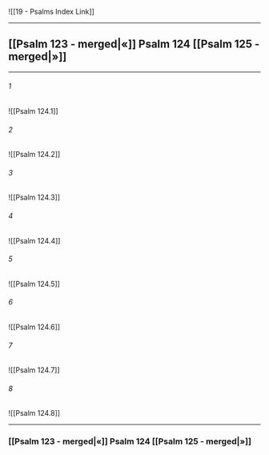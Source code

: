 ![[19 - Psalms Index Link]]

---
##  [[Psalm 123 - merged|«]] Psalm 124 [[Psalm 125 - merged|»]]

---

###### 1
![[Psalm 124.1]] 

###### 2
![[Psalm 124.2]] 

###### 3
![[Psalm 124.3]] 

###### 4
![[Psalm 124.4]]

###### 5 
![[Psalm 124.5]] 

###### 6
![[Psalm 124.6]] 

###### 7
![[Psalm 124.7]] 

###### 8
![[Psalm 124.8]] 


---
###  [[Psalm 123 - merged|«]] Psalm 124 [[Psalm 125 - merged|»]]